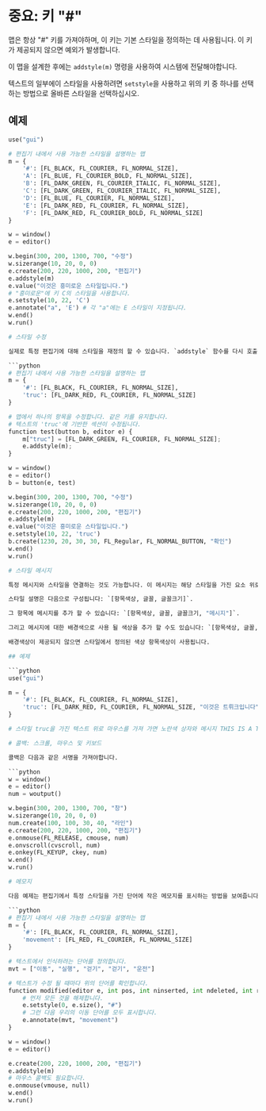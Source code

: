 # 중요: 키 "#"

맵은 항상 "#" 키를 가져야하며, 이 키는 기본 스타일을 정의하는 데 사용됩니다. 이 키가 제공되지 않으면 예외가 발생합니다.

이 맵을 설계한 후에는 `addstyle(m)` 명령을 사용하여 시스템에 전달해야합니다.

텍스트의 일부에이 스타일을 사용하려면 `setstyle`을 사용하고 위의 키 중 하나를 선택하는 방법으로 올바른 스타일을 선택하십시오.

## 예제

```python
use("gui")

# 편집기 내에서 사용 가능한 스타일을 설명하는 맵
m = {
    '#': [FL_BLACK, FL_COURIER, FL_NORMAL_SIZE],
    'A': [FL_BLUE, FL_COURIER_BOLD, FL_NORMAL_SIZE],
    'B': [FL_DARK_GREEN, FL_COURIER_ITALIC, FL_NORMAL_SIZE],
    'C': [FL_DARK_GREEN, FL_COURIER_ITALIC, FL_NORMAL_SIZE],
    'D': [FL_BLUE, FL_COURIER, FL_NORMAL_SIZE],
    'E': [FL_DARK_RED, FL_COURIER, FL_NORMAL_SIZE],
    'F': [FL_DARK_RED, FL_COURIER_BOLD, FL_NORMAL_SIZE]
}

w = window()
e = editor()

w.begin(300, 200, 1300, 700, "수정")
w.sizerange(10, 20, 0, 0)
e.create(200, 220, 1000, 200, "편집기")
e.addstyle(m)
e.value("이것은 흥미로운 스타일입니다.")
# "흥미로운"에 키 C의 스타일을 사용합니다.
e.setstyle(10, 22, 'C')
e.annotate("a", 'E') # 각 "a"에는 E 스타일이 지정됩니다.
w.end()
w.run()

# 스타일 수정

실제로 특정 편집기에 대해 스타일을 재정의 할 수 있습니다. `addstyle` 함수를 다시 호출해야합니다.

```python
# 편집기 내에서 사용 가능한 스타일을 설명하는 맵
m = {
    '#': [FL_BLACK, FL_COURIER, FL_NORMAL_SIZE],
    'truc': [FL_DARK_RED, FL_COURIER, FL_NORMAL_SIZE]
}

# 맵에서 하나의 항목을 수정합니다. 같은 키를 유지합니다.
# 텍스트의 'truc'에 기반한 섹션이 수정됩니다.
function test(button b, editor e) {
    m["truc"] = [FL_DARK_GREEN, FL_COURIER, FL_NORMAL_SIZE];
    e.addstyle(m);
}

w = window()
e = editor()
b = button(e, test)

w.begin(300, 200, 1300, 700, "수정")
w.sizerange(10, 20, 0, 0)
e.create(200, 220, 1000, 200, "편집기")
e.addstyle(m)
e.value("이것은 흥미로운 스타일입니다.")
e.setstyle(10, 22, 'truc')
b.create(1230, 20, 30, 30, FL_Regular, FL_NORMAL_BUTTON, "확인")
w.end()
w.run()

# 스타일 메시지

특정 메시지와 스타일을 연결하는 것도 가능합니다. 이 메시지는 해당 스타일을 가진 요소 위로 마우스를 가져 가면 표시됩니다. 필요한 수정은 스타일 설명 각 항목에 하나 또는 두 개의 요소를 추가하는 것뿐입니다.

스타일 설명은 다음으로 구성됩니다: `[항목색상, 글꼴, 글꼴크기]`.

그 항목에 메시지를 추가 할 수 있습니다: `[항목색상, 글꼴, 글꼴크기, "메시지"]`.

그리고 메시지에 대한 배경색으로 사용 될 색상을 추가 할 수도 있습니다: `[항목색상, 글꼴, 글꼴크기, "메시지", 배경색상]`.

배경색상이 제공되지 않으면 스타일에서 정의된 색상 항목색상이 사용됩니다.

## 예제

```python
use("gui")

m = {
    '#': [FL_BLACK, FL_COURIER, FL_NORMAL_SIZE],
    'truc': [FL_DARK_RED, FL_COURIER, FL_NORMAL_SIZE, "이것은 트뤼크입니다", FL_YELLOW]
}

# 스타일 truc을 가진 텍스트 위로 마우스를 가져 가면 노란색 상자와 메시지 THIS IS A TRUC가 표시됩니다.

# 콜백: 스크롤, 마우스 및 키보드

콜백은 다음과 같은 서명을 가져야합니다.

```python
w = window()
e = editor()
num = woutput()

w.begin(300, 200, 1300, 700, "창")
w.sizerange(10, 20, 0, 0)
num.create(100, 100, 30, 40, "라인")
e.create(200, 220, 1000, 200, "편집기")
e.onmouse(FL_RELEASE, cmouse, num)
e.onvscroll(cvscroll, num)
e.onkey(FL_KEYUP, ckey, num)
w.end()
w.run()

# 메모지

다음 예제는 편집기에서 특정 스타일을 가진 단어에 작은 메모지를 표시하는 방법을 보여줍니다.

```python
# 편집기 내에서 사용 가능한 스타일을 설명하는 맵
m = {
    '#': [FL_BLACK, FL_COURIER, FL_NORMAL_SIZE],
    'movement': [FL_RED, FL_COURIER, FL_NORMAL_SIZE]
}

# 텍스트에서 인식하려는 단어를 정의합니다.
mvt = ["이동", "실행", "걷기", "걷기", "운전"]

# 텍스트가 수정 될 때마다 위의 단어를 확인합니다.
function modified(editor e, int pos, int ninserted, int ndeleted, int restyled, string del, self obj) {
    # 먼저 모든 것을 해제합니다.
    e.setstyle(0, e.size(), "#")
    # 그런 다음 우리의 이동 단어를 모두 표시합니다.
    e.annotate(mvt, "movement")
}

w = window()
e = editor()

e.create(200, 220, 1000, 200, "편집기")
e.addstyle(m)
# 마우스 콜백도 필요합니다.
e.onmouse(vmouse, null)
w.end()
w.run()